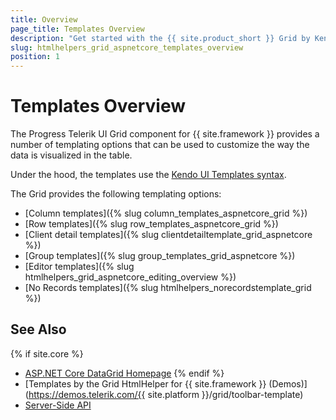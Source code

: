 ```yaml
---
title: Overview
page_title: Templates Overview
description: "Get started with the {{ site.product_short }} Grid by Kendo UI and learn about the provided templating options."
slug: htmlhelpers_grid_aspnetcore_templates_overview
position: 1
---
```


# Templates Overview

The Progress Telerik UI Grid component for {{ site.framework }} provides a number of templating options that can be used to customize the way the data is visualized in the table.

Under the hood, the templates use the [Kendo UI Templates syntax](https://docs.telerik.com/kendo-ui/framework/templates/overview).

The Grid provides the following templating options:
* [Column templates]({% slug column_templates_aspnetcore_grid %})
* [Row templates]({% slug row_templates_aspnetcore_grid %})
* [Client detail templates]({% slug clientdetailtemplate_grid_aspnetcore %})
* [Group templates]({% slug group_templates_grid_aspnetcore %})
* [Editor templates]({% slug htmlhelpers_grid_aspnetcore_editing_overview %})
* [No Records templates]({% slug htmlhelpers_norecordstemplate_grid %})

## See Also

{% if site.core %}
* [ASP.NET Core DataGrid Homepage](https://www.telerik.com/aspnet-core-ui/grid)
{% endif %}
* [Templates by the Grid HtmlHelper for {{ site.framework }} (Demos)](https://demos.telerik.com/{{ site.platform }}/grid/toolbar-template)
* [Server-Side API](/api/grid)
